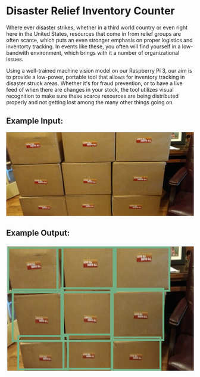 # Disaster Relief Inventory Counter

Where ever disaster strikes, whether in a third world country or even right here in the United States, resources that come in from relief groups are often scarce, which puts an even stronger emphasis on proper logistics and inventorty tracking. In events like these, you often will find yourself in a low-bandwith environment, which brings with it a number of organizational issues.

Using a well-trained machine vision model on our Raspberry Pi 3, our aim is to provide a low-power, portable tool that allows for inventory tracking in disaster struck areas. Whether it's for fraud prevention, or to have a live feed of when there are changes in your stock, the tool utilizes visual recognition to make sure these scarce resources are being distributed properly and not getting lost among the many other things going on.

## Example Input:
![Screenshot](readimg1.jpg)

## Example Output:
![Screenshot](readimg2.jpg)
